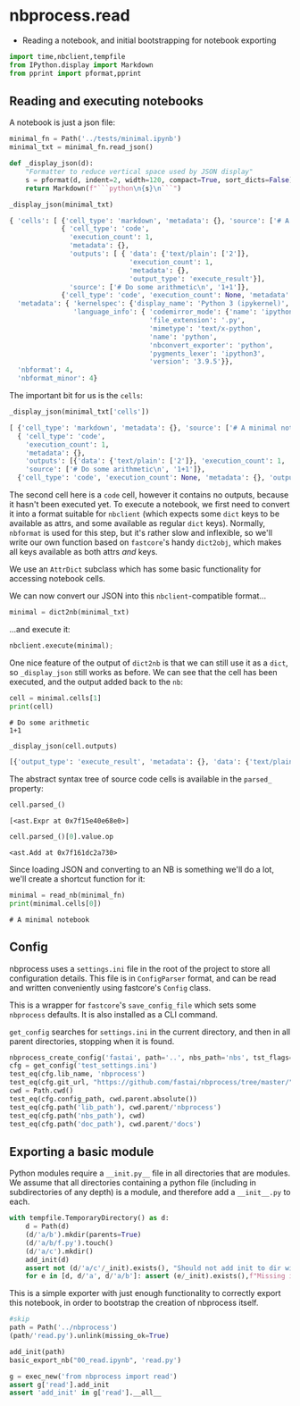 <!-- WARNING: THIS FILE WAS AUTOGENERATED! DO NOT EDIT! -->

# nbprocess.read
- Reading a notebook, and initial bootstrapping for notebook exporting
<div class="codecell" markdown="1">
<div class="input_area" markdown="1">


```python
import time,nbclient,tempfile
from IPython.display import Markdown
from pprint import pformat,pprint
```

</div>

</div>

## Reading and executing notebooks

A notebook is just a json file:
<div class="codecell" markdown="1">
<div class="input_area" markdown="1">


```python
minimal_fn = Path('../tests/minimal.ipynb')
minimal_txt = minimal_fn.read_json()
```

</div>

</div>
<div class="codecell" markdown="1">
<div class="input_area" markdown="1">


```python
def _display_json(d):
    "Formatter to reduce vertical space used by JSON display"
    s = pformat(d, indent=2, width=120, compact=True, sort_dicts=False)
    return Markdown(f"```python\n{s}\n```")
```

</div>

</div>
<div class="codecell" markdown="1">
<div class="input_area" markdown="1">


```python
_display_json(minimal_txt)
```

</div>
<div class="output_area" markdown="1">




```python
{ 'cells': [ {'cell_type': 'markdown', 'metadata': {}, 'source': ['# A minimal notebook']},
             { 'cell_type': 'code',
               'execution_count': 1,
               'metadata': {},
               'outputs': [ { 'data': {'text/plain': ['2']},
                              'execution_count': 1,
                              'metadata': {},
                              'output_type': 'execute_result'}],
               'source': ['# Do some arithmetic\n', '1+1']},
             {'cell_type': 'code', 'execution_count': None, 'metadata': {}, 'outputs': [], 'source': []}],
  'metadata': { 'kernelspec': {'display_name': 'Python 3 (ipykernel)', 'language': 'python', 'name': 'python3'},
                'language_info': { 'codemirror_mode': {'name': 'ipython', 'version': 3},
                                   'file_extension': '.py',
                                   'mimetype': 'text/x-python',
                                   'name': 'python',
                                   'nbconvert_exporter': 'python',
                                   'pygments_lexer': 'ipython3',
                                   'version': '3.9.5'}},
  'nbformat': 4,
  'nbformat_minor': 4}
```



</div>

</div>

The important bit for us is the `cells`:
<div class="codecell" markdown="1">
<div class="input_area" markdown="1">


```python
_display_json(minimal_txt['cells'])
```

</div>
<div class="output_area" markdown="1">




```python
[ {'cell_type': 'markdown', 'metadata': {}, 'source': ['# A minimal notebook']},
  { 'cell_type': 'code',
    'execution_count': 1,
    'metadata': {},
    'outputs': [{'data': {'text/plain': ['2']}, 'execution_count': 1, 'metadata': {}, 'output_type': 'execute_result'}],
    'source': ['# Do some arithmetic\n', '1+1']},
  {'cell_type': 'code', 'execution_count': None, 'metadata': {}, 'outputs': [], 'source': []}]
```



</div>

</div>

The second cell here is a `code` cell, however it contains no outputs, because it hasn't been executed yet. To execute a notebook, we first need to convert it into a format suitable for `nbclient` (which expects some `dict` keys to be available as attrs, and some available as regular `dict` keys). Normally, `nbformat` is used for this step, but it's rather slow and inflexible, so we'll write our own function based on `fastcore`'s handy `dict2obj`, which makes all keys available as both attrs *and* keys.

We use an `AttrDict` subclass which has some basic functionality for accessing notebook cells.

We can now convert our JSON into this `nbclient`-compatible format...
<div class="codecell" markdown="1">
<div class="input_area" markdown="1">


```python
minimal = dict2nb(minimal_txt)
```

</div>

</div>

...and execute it:
<div class="codecell" markdown="1">
<div class="input_area" markdown="1">


```python
nbclient.execute(minimal);
```

</div>

</div>

One nice feature of the output of `dict2nb` is that we can still use it as a `dict`, so `_display_json` still works as before. We can see that the cell has been executed, and the output added back to the `nb`:
<div class="codecell" markdown="1">
<div class="input_area" markdown="1">


```python
cell = minimal.cells[1]
print(cell)
```

</div>
<div class="output_area" markdown="1">

    # Do some arithmetic
    1+1


</div>

</div>
<div class="codecell" markdown="1">
<div class="input_area" markdown="1">


```python
_display_json(cell.outputs)
```

</div>
<div class="output_area" markdown="1">




```python
[{'output_type': 'execute_result', 'metadata': {}, 'data': {'text/plain': '2'}, 'execution_count': 1}]
```



</div>

</div>

The abstract syntax tree of source code cells is available in the `parsed_` property:
<div class="codecell" markdown="1">
<div class="input_area" markdown="1">


```python
cell.parsed_()
```

</div>
<div class="output_area" markdown="1">




    [<ast.Expr at 0x7f15e40e68e0>]



</div>

</div>
<div class="codecell" markdown="1">
<div class="input_area" markdown="1">


```python
cell.parsed_()[0].value.op
```

</div>
<div class="output_area" markdown="1">




    <ast.Add at 0x7f161dc2a730>



</div>

</div>

Since loading JSON and converting to an NB is something we'll do a lot, we'll create a shortcut function for it:
<div class="codecell" markdown="1">
<div class="input_area" markdown="1">


```python
minimal = read_nb(minimal_fn)
print(minimal.cells[0])
```

</div>
<div class="output_area" markdown="1">

    # A minimal notebook


</div>

</div>

## Config

nbprocess uses a `settings.ini` file in the root of the project to store all configuration details. This file is in `ConfigParser` format, and can be read and written conveniently using fastcore's `Config` class.

This is a wrapper for `fastcore`'s `save_config_file` which sets some `nbprocess` defaults. It is also installed as a CLI command.

`get_config` searches for `settings.ini` in the current directory, and then in all parent directories, stopping when it is found.
<div class="codecell" markdown="1">
<div class="input_area" markdown="1">


```python
nbprocess_create_config('fastai', path='..', nbs_path='nbs', tst_flags='tst', cfg_name='test_settings.ini')
cfg = get_config('test_settings.ini')
test_eq(cfg.lib_name, 'nbprocess')
test_eq(cfg.git_url, "https://github.com/fastai/nbprocess/tree/master/")
cwd = Path.cwd()
test_eq(cfg.config_path, cwd.parent.absolute())
test_eq(cfg.path('lib_path'), cwd.parent/'nbprocess')
test_eq(cfg.path('nbs_path'), cwd)
test_eq(cfg.path('doc_path'), cwd.parent/'docs')
```

</div>

</div>

##  Exporting a basic module

Python modules require a `__init.py__` file in all directories that are modules. We assume that all directories containing a python file (including in subdirectories of any depth) is a module, and therefore add a `__init__.py` to each.
<div class="codecell" markdown="1">
<div class="input_area" markdown="1">


```python
with tempfile.TemporaryDirectory() as d:
    d = Path(d)
    (d/'a/b').mkdir(parents=True)
    (d/'a/b/f.py').touch()
    (d/'a/c').mkdir()
    add_init(d)
    assert not (d/'a/c'/_init).exists(), "Should not add init to dir without py file"
    for e in [d, d/'a', d/'a/b']: assert (e/_init).exists(),f"Missing init in {e}"
```

</div>

</div>

This is a simple exporter with just enough functionality to correctly export this notebook, in order to bootstrap the creation of nbprocess itself.
<div class="codecell" markdown="1">
<div class="input_area" markdown="1">


```python
#skip
path = Path('../nbprocess')
(path/'read.py').unlink(missing_ok=True)

add_init(path)
basic_export_nb("00_read.ipynb", 'read.py')

g = exec_new('from nbprocess import read')
assert g['read'].add_init
assert 'add_init' in g['read'].__all__
```

</div>

</div>
